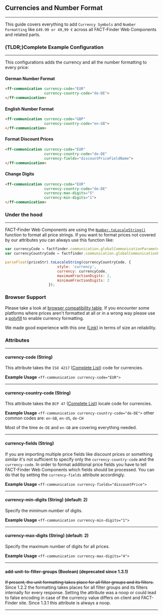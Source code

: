## Currencies and Number Format

---
This guide covers everything to add `Currency Symbols` and `Number Formatting` like `£49.99 or 49,99 €` across all FACT-Finder Web Components and related parts.

### (TLDR;)Complete Example Configuration

---
This configurations adds the currency and all the number formatting to every price:

#### German Number Format
````html
<ff-communication currency-code="EUR"
                  currency-country-code="de-DE">
</ff-communication>
```` 

#### English Number Format
````html
<ff-communication currency-code="GBP"
                  currency-country-code="en-GB">
</ff-communication>
````

#### Format Discount Prices
````html
<ff-communication currency-code="EUR"
                  currency-country-code="de-DE"
                  currency-fields="discountPriceFieldName">
</ff-communication>
````

#### Change Digits
````html
<ff-communication currency-code="EUR"
                  currency-country-code="de-DE"
                  currency-max-digits="5"
                  currency-min-digits="1">
</ff-communication>
````

### Under the hood

---
FACT-Finder Web Components are using the [`Number.toLocaleString()`](https://developer.mozilla.org/de/docs/Web/JavaScript/Reference/Global_Objects/Number/toLocaleString) function to format all price strings. If you want to format prices not covered by our attributes you can always use this function like:
````javascript
var currencyCode = factfinder.communication.globalCommunicationParameter.currencyCode;
var currencyCountryCode = factfinder.communication.globalCommunicationParameter.currencyCountryCode;

parseFloat(priceStr).toLocaleString(currencyCountryCode, {
                        style: 'currency',
                        currency: currencyCode,
                        maximumFractionDigits: 2,
                        minimumFractionDigits: 2
                    });
````


### Browser Support
Please take a look at [browser compatibility table](https://developer.mozilla.org/de/docs/Web/JavaScript/Reference/Global_Objects/Number/toLocaleString). If you encounter some platforms where prices aren't formatted at all or in a wrong way please use a [polyfill](https://github.com/willsp/polyfill-Number.toLocaleString-with-Locales) to enable currency formatting.  

We made good experience with this one [(Link)](https://github.com/willsp/polyfill-Number.toLocaleString-with-Locales) in terms of size an reliability.

### Attributes

---
#### **currency-code (String)**
This attribute takes the `ISO 4217` ([Complete List](https://en.wikipedia.org/wiki/ISO_4217)) code for currencies. 

**Example Usage**
`<ff-communication currency-code="EUR">`

---
#### **currency-country-code (String)**
This attribute takes the `BCP 47` ([Complete List](https://tools.ietf.org/html/bcp47)) locale code for currencies. 

**Example Usage**
`<ff-communication currency-country-code="de-DE">` other common codes are: `en-GB`, `en-US`, `de-CH`

Most of the time `de-DE` and `en-GB` are covering everything needed. 

---
#### **currency-fields (String)**
If you are importing multiple price fields like discount prices or something similar it's not sufficient to specify only the `currency-country-code` and the `currency-code`. In order to format additional price fields you have to tell FACT-Finder Web Components which fields should be processed. You can do that by setting the `currency-fields` attribute accordingly.  

**Example Usage**
`<ff-communication currency-fields="discountPrice">`

---
#### **currency-min-digits (String) (default: 2)**
Specify the minimum number of digits.

**Example Usage**
`<ff-communication currency-min-digits="1">`

---
#### **currency-max-digits (String) (default: 2)**
Specify the maximum number of digits for all prices.

**Example Usage**
`<ff-communication currency-max-digits="4">`

---
#### **add-unit-to-filter-groups (Boolean) (deprecated since 1.3.1)**
~~If present, the unit formatting takes place for all filter groups and its filters.~~
Since 1.2.2 the formatting takes places for all filter groups and its filters internally for every response. Setting the attribute was a noop or could lead to false encoding in case of the currency value differs on client and FACT-Finder site. Since 1.3.1 this attribute is always a noop.

---   